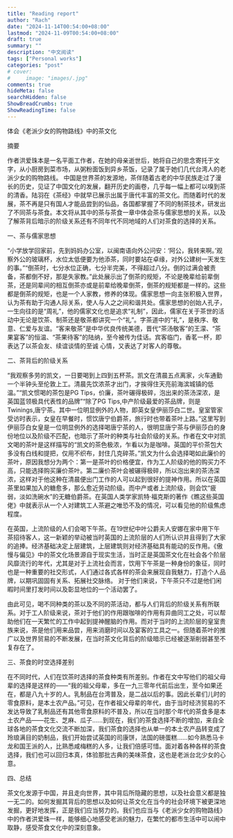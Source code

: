 ```yaml
---
title: "Reading report"
author: "Rach"
date: "2024-11-14T00:54:00+08:00"
lastmod: "2024-11-09T00:54:00+08:00"
draft: true
summary: ""
description: "中文阅读"
tags: ["Personal works"]
categories: "post"
# cover:
#     image: "images/.jpg"
comments: true
hideMeta: false
searchHidden: false
ShowBreadCrumbs: true
ShowReadingTime: false
--- 
```


体会《老派少女的购物路线》中的茶文化

摘要

作者洪爱珠本是一名平面工作者，在她的母亲逝世后，她将自己的思念寄托于文字，从小厨房到菜市场，从粥粉面饭到异乡茶饭，记录了属于她们几代台湾人的老派少女的购物路线。
中国是世界茶的发源地，茶伴随着古老的中华民族走过了漫长的历史，见证了中国文化的发展，翻开历史的画卷，几乎每一幅上都可以嗅到茶的清香。陆羽在《茶经》中就早已展示出属于唐代丰富的茶文化。而随着时代的发展，茶不再是只有国人才能品尝到的仙品，各国都掌握了不同的制茶技术，研发出了不同茶与茶食。本文将从其中的茶与茶食一章中体会茶与儒家思想的关系，以及了解茶背后暗示的阶级关系还有不同年代不同地域的人们对茶食的选择的关系。

一、茶与儒家思想

“小学放学回家前，先到妈妈办公室，以闽南语向外公问安：‘阿公，我转来啊。’观察外公的玻璃杯，水位太低便要为他添茶，同时要站在卓缘，对外公建树一天发生的事。”“倒茶时，七分水位正确，七分半完美，不得超过八分。倒的过满会被责备，茶都倒不好，那是失家教。”此处展示出了倒茶的规矩，不论是晚辈给前辈倒茶，还是同辈间的相互倒茶亦或是前辈给晚辈倒茶，倒茶的规矩都是一样的。这些都是倒茶的规矩，也是一个人家教，修养的体现。儒家思想一向主张积极入世界，认为茶有助于沟通人际关系，使人与人之之间和谐共处。儒家思想的创始人孔子，一生向往的是“周礼”，他的儒家文化也是追求“礼制”，因此，儒家在关于茶世的活动中无论是饮茶、制茶还是敬茶都讲究一个“礼”。字茶道中的“礼”，是秩序、敬意、仁爱与友谊。“客来敬茶”是中华优良传统美德，晋代“茶汤敬客”的王濛、“茶果宴客”的恒温、“茶果待客”的陆纳，至今被传为佳话。宾客临门，香茗一杯，即表达了以茶会友、续谊谈情的至诚 心情，又表达了对客人的尊敬。 

二、茶背后的阶级关系

“我观察多劳的凯文，一日要喝到上四到五杯茶。凯文在清晨五点离家，火车通勤一个半钟头至伦敦上工。清晨先饮浓茶才出门，才挨得住天亮前海滨城镇的低温。”“凯文惯喝的茶包是PG Tips，价廉，茶叶碾得极碎，泡出来的茶汤深浓，是英国蓝领极具代表性的品牌”“除了PG Tips,中产阶级最爱的茶品牌，则是Twinings,唐宁茶。其中一位明显例外的人物，即英女皇伊丽莎白二世。皇室管家受访时表示，女皇在早餐时，惯饮唐宁伯爵茶，旅行时也带着茶叶上路。”这里写到伊丽莎白女皇是一位明显例外的选择喝唐宁茶的人，很明显唐宁茶与伊丽莎白的身份地位以及阶级不匹配，也暗示了茶叶的种类与社会阶级的关系。作者在文中对凯文喝的茶叶是这样描写的“凯文的茶色极浓，乍看以为是咖啡。英国的平价茶包大多没有白线和提把，仅用不织布，封住几克碎茶。”凯文为什么会选择喝如此廉价的茶叶，原因我想分为两个：第一是茶叶的价格便宜，作为工人阶级的他的购买力不高，只能选择购买廉价茶叶。第二廉价茶叶会被碾得极碎，所以泡出来的茶汤深浓，这样对于他这种在清晨便出门工作的人可以起到很好的提神作用。所以在英国茶里如果加入的糖愈多，那么愈近劳动阶级。而中产或者上流阶级，则会饮“疲弱，淡如洗碗水”的无糖伯爵茶。在英国人类学家凯特·福克斯的著作《瞧这些英国佬》中就表示从一个人对建筑工人茶避之唯恐不及的情况，可以看见他的阶级焦虑程度。

在英国，上流阶级的人们会喝下午茶。在19世纪中叶公爵夫人安娜在家中用下午茶招待客人，这一新颖的举动被当时英国的上流阶层的人们所认识并且得到了大家的追捧。经济基础决定上层建筑，上层建筑则对经济基础具有能动的反作用。《傲慢与偏见》中的茶文化场景源自于现实生活，当时正是英国茶文化在社会各个阶层风靡流行的年代，尤其是对于上流社会而言，饮用下午茶是一种身份的象征，同时也是一种重要的社交形式，人们通过各式各样的茶会来展现自我魅力，打造个人品牌，以期巩固固有关系、拓展社交脉络。 对于他们来说，下午茶只不过是他们闲暇时间里打发时间以及彰显地位的一个活动罢了。

由此可见，喝不同种类的茶以及不同的茶活动，都与人们背后的阶级关系有所联系。对于工人阶级来说，茶对于他们的作用跟咖啡的作用有异曲同工之处，可以帮助他们在一天繁忙的工作中起到提神醒脑的作用。而对于当时的上流阶层的皇室贵族来说，茶是他们用来品尝，用来消磨时间以及宴客的工具之一。但随着茶叶的推广以及世界贸易的不断发展，在当时茶文化背后的阶级暗示已经被逐渐削弱甚至不复存在了。

三、茶食的时空选择差别

在不同时代，人们在饮茶时选择的茶食种类有所差别。作者在文中写他们的祖父母辈的选择是这样的——“我的祖父母辈，多在一九三零年代前后出生，至今如果还在，都是八九十岁的人。乳制品在台湾普及，是二战以后的事。因此长辈们儿时的零食原料，是本土农产品。”可见，在作者祖父母辈的年代，由于当时经济贸易的不发达导致了乳制品还有其他零食原料的不普及，所以在当时那个年代的茶食多是本土农产品——花生、芝麻、瓜子……到现在，我们的茶食选择不断的增加，来自全球各地的茶食文化交流不断加深，我们茶食的选择也从单一的本土农产品转变成了玲琅满目的奶制品，我们开始尝试英国的司康饼，法国的磅蛋糕……如今熟悉马卡龙和国王派的人，比熟悉咸梅糕的人多，让我们倍感可惜。面对着各种各样的茶食选择，我们也可以回归本真，体验那批古典的美味茶食，这也是老派台北少女的心意。

四、总结

茶文化发源于中国，并且走向世界，其中背后所隐藏的思想，以及社会意义都是独一无二的。如何发掘其背后的思想以及如何让茶文化在当今的社会环境下被更深地发掘，更好地发挥，正是我们应当努力的。我们也应当与《老派少女的购物路线》中的作者洪爱珠一样，能够细心地感受老派的魅力，在繁忙的都市生活中可以闹中取静，感受茶食文化中的深刻意象。
